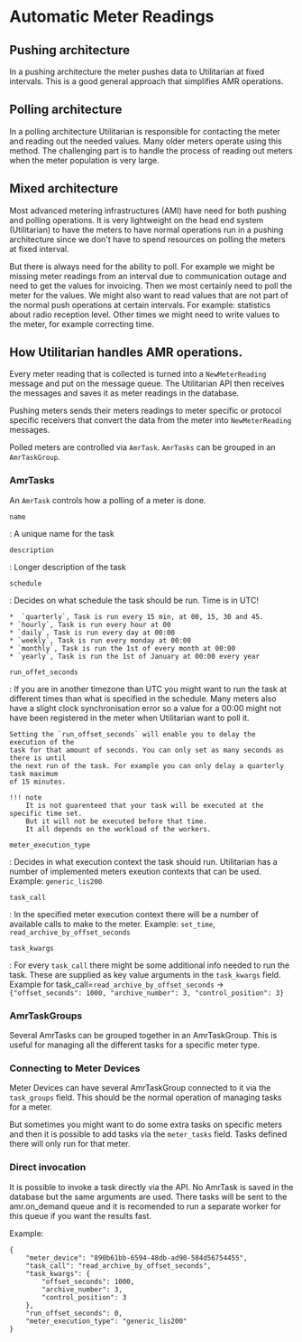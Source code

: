 # Automatic Meter Readings

## Pushing architecture

In a pushing architecture the meter pushes data to Utilitarian at fixed intervals. This 
is a good general approach that simplifies AMR operations. 

## Polling architecture

In a polling architecture Utilitarian is responsible for contacting the meter and 
reading out the needed values. Many older meters operate using this method. The 
challenging part is to handle the process of reading out meters when the meter 
population is very large.  


## Mixed architecture

Most advanced metering infrastructures (AMI) have need for both pushing and polling 
operations. It is very lightweight on the head end system (Utilitarian) to have the 
meters to have normal operations run in a pushing architecture since we don't have to 
spend resources on polling the meters at fixed interval. 

But there is always need for the ability to poll. For example we might be missing meter 
readings from an interval due to communication outage and need to get the values for 
invoicing. Then we most certainly need to poll the meter for the values. 
We might also want to read values that are not part of the normal push operations at 
certain intervals. For example: statistics about radio reception level. Other times we 
might need to write values to the meter, for example correcting time.


## How Utilitarian handles AMR operations.

Every meter reading that is collected is turned into a `NewMeterReading` message and 
put on the message queue. The Utilitarian API then receives the messages and saves it 
as meter readings in the database.

Pushing meters sends their meters readings to meter specific or protocol specific 
receivers that convert the data from the meter into `NewMeterReading` messages.

Polled meters are controlled via `AmrTask`. `AmrTasks` can be grouped in an `AmrTaskGroup`.

### AmrTasks

An `AmrTask` controls how a polling of a meter is done.

`name`

:   A unique name for the task

`description`

:   Longer description of the task

`schedule`

:   Decides on what schedule the task should be run. Time is in UTC!

    *  `quarterly`, Task is run every 15 min, at 00, 15, 30 and 45.
    * `hourly`, Task is run every hour at 00
    * `daily`, Task is run every day at 00:00
    * `weekly`, Task is run every monday at 00:00
    * `monthly`, Task is run the 1st of every month at 00:00
    * `yearly`, Task is run the 1st of January at 00:00 every year
    
`run_offet_seconds`

:   If you are in another timezone than UTC you might want to run the task at different 
    times than what is specified in the schedule.
    Many meters also have a slight clock synchronisation error so a value for a 00:00 
    might not have been registered in the meter when Utilitarian want to poll it.
    
    Setting the `run_offset_seconds` will enable you to delay the execution of the 
    task for that amount of seconds. You can only set as many seconds as there is until 
    the next run of the task. For example you can only delay a quarterly task maximum 
    of 15 minutes.
    
    !!! note
        It is not guarenteed that your task will be executed at the specific time set. 
        But it will not be executed before that time.
        It all depends on the workload of the workers.
    

`meter_execution_type`

:   Decides in what execution context the task should run. Utilitarian has a number of 
    implemented meters exeution contexts that can be used. Example: `generic_lis200`
    
    
`task_call`

:   In the specified meter execution context there will be a number of available calls 
    to make to the meter. Example: `set_time`, `read_archive_by_offset_seconds`
    
    
`task_kwargs`

:   For every `task_call` there might be some additional info needed to run the task. 
    These are supplied as key value arguments in the `task_kwargs` field. 
    Example for task_call=`read_archive_by_offset_seconds` -> `{"offset_seconds": 1000,
     "archive_number": 3, "control_position": 3}`
    
### AmrTaskGroups

Several AmrTasks can be grouped together in an AmrTaskGroup. This is useful for 
managing all the different tasks for a specific meter type.
    
### Connecting to Meter Devices

Meter Devices can have several AmrTaskGroup connected to it via the `task_groups` 
field. This should be the normal operation of managing tasks for a meter. 

But sometimes you might want to do some extra tasks on specific meters and then it is 
possible to add tasks via the `meter_tasks` field. Tasks defined there will only run 
for that meter.
    
### Direct invocation

It is possible to invoke a task directly via the API. No AmrTask is saved in the 
database but the same arguments are used. There tasks will be sent to the amr.on_demand 
queue and it is recomended to run a separate worker for this queue if you want the 
results fast.

Example:
```
{
    "meter_device": "890b61bb-6594-48db-ad90-584d56754455",
    "task_call": "read_archive_by_offset_seconds",
    "task_kwargs": {
        "offset_seconds": 1000,
        "archive_number": 3,
        "control_position": 3
    },
    "run_offset_seconds": 0,
    "meter_execution_type": "generic_lis200"
}
```

